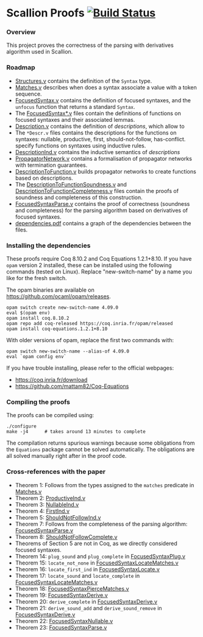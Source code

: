 # Scallion Proofs [![Build Status][larabot-img]][larabot-ref]

### Overview

This project proves the correctness of the parsing with derivatives
algorithm used in Scallion.

### Roadmap

* [Structures.v](Structures.v) contains the definition of the `Syntax` type.
* [Matches.v](Matches.v) describes when does a syntax associate a value with a token sequence.
* [FocusedSyntax.v](FocusedSyntax.v) contains the definition of focused syntaxes, and the `unfocus` function that returns a standard `Syntax`.
* The [FocusedSyntax*.v](FocusedSyntax*.v) files contain the definitions of functions on
  focused syntaxes and their associated lemmas.
* [Description.v](Description.v) contains the definition of *descriptions*, which allow to
* The `*Descr.v` files contains the descriptions for the functions on syntaxes: nullable, productive, first, should-not-follow, has-conflict.
  specify functions on syntaxes using inductive rules.
* [DescriptionInd.v](DescriptionInd.v) contains the inductive semantics of *descriptions*
* [PropagatorNetwork.v](PropagatorNetwork.v) contains a formalisation of propagator networks with
  termination guarantees.
* [DescriptionToFunction.v](DescriptionToFunction.v) builds propagator networks to create functions
  based on descriptions.
* The [DescriptionToFunctionSoundness.v](DescriptionToFunctionSoundness.v) and [DescriptionToFunctionCompleteness.v](DescriptionToFunctionCompleteness.v) files contain the proofs of soundness
  and completeness of this construction.
* [FocusedSyntaxParse.v](FocusedSyntaxParse.v) contains the proof of correctness (soundness and
  completeness) for the parsing algorithm based on derivatives of focused syntaxes.
* [dependencies.pdf](dependencies.pdf) contains a graph of the dependencies between the files.


### Installing the dependencies

These proofs require Coq 8.10.2 and Coq Equations 1.2.1+8.10. If you have `opam`
version 2 installed, these can be installed using the following commands (tested
on Linux). Replace "new-switch-name" by a name you like for the fresh switch.

The opam binaries are available on https://github.com/ocaml/opam/releases.

```
opam switch create new-switch-name 4.09.0
eval $(opam env)
opam install coq.8.10.2
opam repo add coq-released https://coq.inria.fr/opam/released
opam install coq-equations.1.2.1+8.10
```

With older versions of opam, replace the first two commands with:

```
opam switch new-switch-name --alias-of 4.09.0
eval `opam config env`
```


If you have trouble installing, please refer to the official webpages:
* https://coq.inria.fr/download
* https://github.com/mattam82/Coq-Equations


### Compiling the proofs

The proofs can be compiled using:

```
./configure
make -j4      # takes around 13 minutes to complete
```

The compilation returns spurious warnings because some obligations from the
`Equations` package cannot be solved automatically. The obligations are all
solved manually right after in the proof code.

[larabot-img]: http://laraquad4.epfl.ch:9000/epfl-lara/scallion-proofs/status/master
[larabot-ref]: http://laraquad4.epfl.ch:9000/epfl-lara/scallion-proofs/builds


### Cross-references with the paper

* Theorem 1: Follows from the types assigned to the `matches` predicate in [Matches.v](Matches.v)
* Theorem 2: [ProductiveInd.v](ProductiveInd.v)
* Theorem 3: [NullableInd.v](NullableInd.v)
* Theorem 4: [FirstInd.v](FirstInd.v)
* Theorem 5: [ShouldNotFollowInd.v](ShouldNotFollowInd.v)
* Theorem 7: Follows from the completeness of the parsing algorithm: [FocusedSyntaxParse.v](FocusedSyntaxParse.v)
* Theorem 8: [ShouldNotFollowComplete.v](ShouldNotFollowComplete.v)
* Theorems of Section 5 are not in Coq, as we directly considered focused
  syntaxes.
* Theorem 14: `plug_sound` and `plug_complete` in [FocusedSyntaxPlug.v](FocusedSyntaxPlug.v)
* Theorem 15: `locate_not_none` in [FocusedSyntaxLocateMatches.v](FocusedSyntaxLocateMatches.v)
* Theorem 16: `locate_first_ind` in [FocusedSyntaxLocate.v](FocusedSyntaxLocate.v)
* Theorem 17: `locate_sound` and `locate_complete` in [FocusedSyntaxLocateMatches.v](FocusedSyntaxLocateMatches.v)
* Theorem 18: [FocusedSyntaxPierceMatches.v](FocusedSyntaxPierceMatches.v)
* Theorem 19: [FocusedSyntaxDerive.v](FocusedSyntaxDerive.v)
* Theorem 20: `derive_complete` in [FocusedSyntaxDerive.v](FocusedSyntaxDerive.v)
* Theorem 21: `derive_sound_add` and `derive_sound_remove` in [FocusedSyntaxDerive.v](FocusedSyntaxDerive.v)
* Theorem 22: [FocusedSyntaxNullable.v](FocusedSyntaxNullable.v)
* Theorem 23: [FocusedSyntaxParse.v](FocusedSyntaxParse.v)
